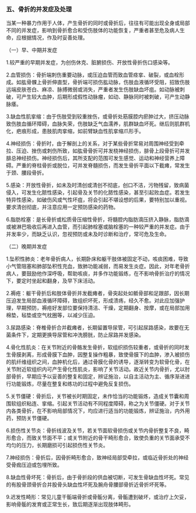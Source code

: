 ### 五、骨折的并发症及处理

当某一种暴力作用于人体，产生骨折的同时或骨折后，往往有可能出现全身或局部不同的并发症，影响到骨折愈合和受伤肢体的功能恢复，严重者甚至危及病人生命，应根据情况，作及时妥善处理。

（一）早、中期并发症

1.较严重的早期并发症，为创伤休克、脏腑损伤、开放性骨折伤口感染等。

2.血管损伤：骨折端刺伤重要动脉，或压迫血管而致血管痉挛、破裂，或血栓形成。如肱骨髁上骨折伸直型，骨折端可损伤肱动脉，伤肢血液循环受阻，招致伤肢远端皮肤苍白、麻凉、脉搏微弱或消失，严重者发生伤肢缺血坏疽。如动脉被刺破，可产生较大血肿，后期形成假性动脉瘤，如动、静脉同时被刺破，可产生动静脉痿。

3.缺血性肌挛缩：由于伤肢受到较重挫伤，或骨折处筋膜腔内瘀肿过大，挤压动脉致伤肢血循环障碍，血脉失荣，伤肢缺乏气血濡养，肌群缺血坏死。继后则肌群机化，疤痕形成，患肢肌肉挛缩，如前臂缺血性肌挛缩爪形手。

4.神经损伤：骨折时，由于解剖上的关系，对于某些骨折常易对周围神经受到牵拉、压迫、挫伤或刺伤所致，如肱骨骨折可并发桡神经损伤，腓骨上段骨折可并发腓总神经损伤。神经损伤后，其所支配的范围可发生感觉、运动和神经营养上障碍。严重的脊柱骨折或脱位，可并发脊髓损伤，而发生骨折平面以下截瘫，常发生于颈、腰段骨折。

5.感染：开放性骨折，如未及时清创或清创不彻底，创口不洁，污物残留，致病菌侵入，可发生化脓性感染，引起骨及关节的化脓性感染，甚至引起败血症。若发生特异性感染，如破伤风或气性坏疽，将会引起不堪设想的后果，要特别加以重视。要求清创彻底，并注意应用一定预防感染的药物。

6.脂肪栓塞：是长骨折或松质骨压缩性骨折，将髓腔内脂肪滴压挤入静脉，脂肪滴或被淋巴吸收后再进入血管，而引起肺栓塞或脑栓塞的一种较严重的并发症。由于并发率少，而缺乏认识，忽视预防或未及时诊断和治疗，常可危及生命。

（二）晚期并发症

1.坠积性肺炎：老年骨折病人，长期卧床和躯干肢体被固定不动，咳痰困难，导致小气管阻塞和肺部坠积性充血，致肺功能减弱，而易发生炎症。因此，对年老骨折病人，要鼓励他作深呼吸，帮助咳痰，并多作功能锻练，在不影响骨折治疗的情况下，要定时坐起和翻身，及早下床活动。

2.褥疮：躯干骨折后和肢体骨折并发截瘫者，骨突起处如骶骨部和足跟部，因长期压迫发生局部血液循环障碍，致组织坏死，形成溃疡，经久不愈。对此应加强护理，早期预防，褥疮好发部位要保持清洁、干燥，定期翻身、按摩，或在局部加用棉垫，毡垫或空气枕圈等，以减少压迫。

3.尿路感染：脊椎骨折合并截瘫者，长期留置导尿管，可引起尿路感染，故要在无菌条件下，定期更换导尿管和冲洗膀胱，防止尿路并发感染。

4.骨化性肌炎：在关节附近的骨骼发生骨折，软组织损伤较重者，或骨折的同时发生骨膜剥离，形成骨膜下血肿，因整复操作粗暴，致使骨膜下的血肿，渗入被损伤的肌纤维组织之间，血肿机化后，通过骨膜化骨的诱导，逐渐转变为软骨化骨，在关节附近软组织内可产生骨化性肌炎，影响了关节活动。故近关节内骨折，尤以肘部骨折，早期应予以妥善的整复和固定，辨证施治，以自主活动为主、循序渐进进行功能锻炼，尽量在整复和练功的过程中避免反复损伤。

5.关节僵硬：骨折后，关节被长时期固定，未作恰当的功能锻炼，造成关节囊和周围软组织粘连、挛缩。引起关节活动有不同程度障碍，称之为关节僵硬。对于关节内各类骨折，在不影响局部情况下，均应进行适当的功能锻炼，辨证施治，内外用药，预防关节僵硬。

6.损伤性关节炎：骨折线波及关节，若关节面软骨损伤或关节内骨折整复不良，畸形愈合，而致关节面不平；或关节附近的骨干畸形愈合，致使负重的关节面承受不均匀的压力，长期磨损可引起损伤性关节炎。

7.神经损伤：骨折后，因骨折畸形愈合，致神经局部受牵拉，或临近骨折处的神经受骨痂压迫或包埋所致。

8.缺血性骨坏死：骨折后，由于骨折段的供血被切断，可发生骨缺血性坏死。常见的有股骨颈骨折合并股骨头缺血性坏死及腕舟骨腰部骨折近骨折坏死等。

9.迟发性畸形：常见儿童干骺端骨折或骨骺分离，骨骺遭到破坏，或治疗上欠妥，影响骨骺的发育或正常生长，致后期逐渐出现肢体畸形。